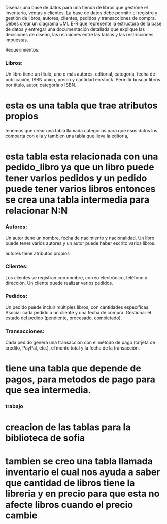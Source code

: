 Diseñar una base de datos para una tienda de libros que gestione el inventario, ventas y clientes. La base de datos debe permitir el registro y gestión de libros, autores, clientes, pedidos y transacciones de compra. Debes crear un diagrama UML E-R que represente la estructura de la base de datos y entregar una documentación detallada que explique las decisiones de diseño, las relaciones entre las tablas y las restricciones impuestas.



Requerimientos:


### Libros:

Un libro tiene un título, uno o más autores, editorial, categoría, fecha de publicación, ISBN único, precio y cantidad en stock.
Permitir buscar libros por título, autor, categoría o ISBN.

# esta es una tabla que trae atributos propios
tenemos que crear una tabla llamada categorias para que esos datos los comparta con ella y tambien una tabla que lleva la editoria,

# esta tabla esta relacionada con una pedido_libro ya que un libro puede tener varios pedidos y un pedido puede tener varios libros entonces se crea una tabla intermedia para relacionar N:N




### Autores:

Un autor tiene un nombre, fecha de nacimiento y nacionalidad.
Un libro puede tener varios autores y un autor puede haber escrito varios libros.

autores tiene atributos propios 


### Clientes:

Los clientes se registran con nombre, correo electrónico, teléfono y dirección.
Un cliente puede realizar varios pedidos.


### Pedidos:

Un pedido puede incluir múltiples libros, con cantidades específicas.
Asociar cada pedido a un cliente y una fecha de compra.
Gestionar el estado del pedido (pendiente, procesado, completado).


### Transacciones:

Cada pedido genera una transacción con el método de pago (tarjeta de crédito, PayPal, etc.), el monto total y la fecha de la transacción.

# tiene una tabla que depende de pagos, para metodos de pago para que sea intermedia.

### trabajo 

# creacion de las tablas  para la biblioteca de sofia

# tambien se creo una tabla llamada inventario el cual nos ayuda a saber que cantidad de libros tiene la libreria  y en precio para que esta no afecte libros cuando el precio cambie